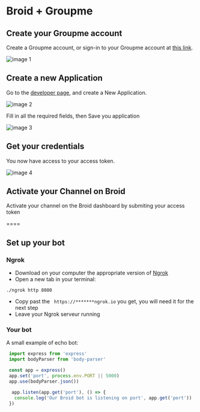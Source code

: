 # Broid + Groupme

## Create your Groupme account

Create a Groupme account, or sign-in to your Groupme account at <a href="https://web.groupme.com/signin" target="_blank">this link</a>.

![image 1](/images/integrations/GroupMe/image1.png)

## Create a new Application

Go to the <a href="https://web.groupme.com/signin" target="_blank">developer page</a>, and create a New Application.

![image 2](/images/integrations/GroupMe/image2.png)

Fill in all the required fields, then Save you application

![image 3](/images/integrations/GroupMe/image3.png)

## Get your credentials

You now have access to your access token.

![image 4](/images/integrations/GroupMe/image4.png)

## Activate your Channel on Broid

Activate your channel on the Broid dashboard by submiting your access token

====

## Set up your bot

### Ngrok

* Download on your computer the appropriate version of [Ngrok](https://ngrok.com/download)
* Open a new tab in your terminal:
```
./ngrok http 8080
```
* Copy past the ``` https://*******ngrok.io``` you get, you will need it for the next step
* Leave your Ngrok serveur running

### Your bot

A small example of echo bot:

```javascript
 import express from 'express'
 import bodyParser from 'body-parser'

 const app = express()
 app.set('port', process.env.PORT || 5000)
 app.use(bodyParser.json())

  app.listen(app.get('port'), () => {
   console.log('Our Broid bot is listening on port', app.get('port'))
 })
```
